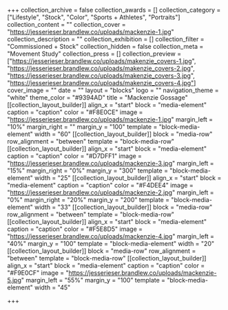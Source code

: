 +++
collection_archive = false
collection_awards = []
collection_category = ["Lifestyle", "Stock", "Color", "Sports + Athletes", "Portraits"]
collection_content = ""
collection_cover = "https://jesserieser.brandlew.co/uploads/mackenzie-1.jpg"
collection_description = ""
collection_exhibition = []
collection_filter = "Commissioned + Stock"
collection_hidden = false
collection_meta = "Movement Study"
collection_press = []
collection_preview = ["https://jesserieser.brandlew.co/uploads/makenzie_covers-1.jpg", "https://jesserieser.brandlew.co/uploads/makenzie_covers-2.jpg", "https://jesserieser.brandlew.co/uploads/makenzie_covers-3.jpg", "https://jesserieser.brandlew.co/uploads/makenzie_covers-4.jpg"]
cover_image = ""
date = ""
layout = "blocks"
logo = ""
navigation_theme = "white"
theme_color = "#9394AD"
title = "Mackenzie Gossage"
[[collection_layout_builder]]
align_x = "start"
block = "media-element"
caption = "caption"
color = "#F8E0CE"
image = "https://jesserieser.brandlew.co/uploads/mackenzie-1.jpg"
margin_left = "10%"
margin_right = ""
margin_y = "100"
template = "block-media-element"
width = "60"
[[collection_layout_builder]]
block = "media-row"
row_alignment = "between"
template = "block-media-row"
[[collection_layout_builder]]
align_x = "start"
block = "media-element"
caption = "caption"
color = "#D7DFF1"
image = "https://jesserieser.brandlew.co/uploads/mackenzie-3.jpg"
margin_left = "15%"
margin_right = "0%"
margin_y = "300"
template = "block-media-element"
width = "25"
[[collection_layout_builder]]
align_x = "start"
block = "media-element"
caption = "caption"
color = "#F4DEE4"
image = "https://jesserieser.brandlew.co/uploads/mackenzie-2.jpg"
margin_left = "0%"
margin_right = "20%"
margin_y = "200"
template = "block-media-element"
width = "33"
[[collection_layout_builder]]
block = "media-row"
row_alignment = "between"
template = "block-media-row"
[[collection_layout_builder]]
align_x = "start"
block = "media-element"
caption = "caption"
color = "#F5E8D5"
image = "https://jesserieser.brandlew.co/uploads/mackenzie-4.jpg"
margin_left = "40%"
margin_y = "100"
template = "block-media-element"
width = "20"
[[collection_layout_builder]]
block = "media-row"
row_alignment = "between"
template = "block-media-row"
[[collection_layout_builder]]
align_x = "start"
block = "media-element"
caption = "caption"
color = "#F9E0CF"
image = "https://jesserieser.brandlew.co/uploads/mackenzie-5.jpg"
margin_left = "55%"
margin_y = "100"
template = "block-media-element"
width = "45"

+++
